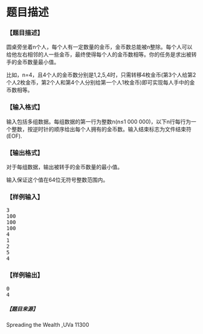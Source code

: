 # 题目描述


<h3>
【题目描述】
</h3>
<div class="content">
<p>
圆桌旁坐着n个人，每个人有一定数量的金币<img src="http://218.28.19.228/kindeditor/plugins/emoticons/images/92.gif" alt="" border="0"/>，金币数总能被n整除。每个人可以给他左右相邻的人一些金币，最终使得每个人的金币数相等。你的任务是求出被转手的金币数量最小值。
</p>
<p>
比如，n=4，且4个人的金币数分别是1,2,5,4时，只需转移4枚金币(第3个人给第2个人2枚金币，第2个人和第4个人分别给第一个人1枚金币)即可实现每人手中的金币数相等。
</p>
</div>
<h3>
【输入格式】
</h3>
<div class="content">
<p>
输入包括多组数据。每组数据的第一行为整数n(n≤1 000 000)，以下n行每行为一个整数，按逆时针的顺序给出每个人拥有的金币数。输入结束标志为文件结束符(EOF).
</p>
</div>
<h3>
【输出格式】
</h3>
<p>
对于每组数据，输出被转手的金币数量的最小值。
</p>
<p>
输入保证这个值在64位无符号整数范围内。
</p>
<h3>
【样例输入】
</h3>
<pre>3
100
100
100
4
1
2
5
4
</pre>
<h3>
【样例输出】
</h3>
<pre>0
4
</pre>
<h5>
【题目来源】
</h5>
Spreading the Wealth ,UVa 11300
